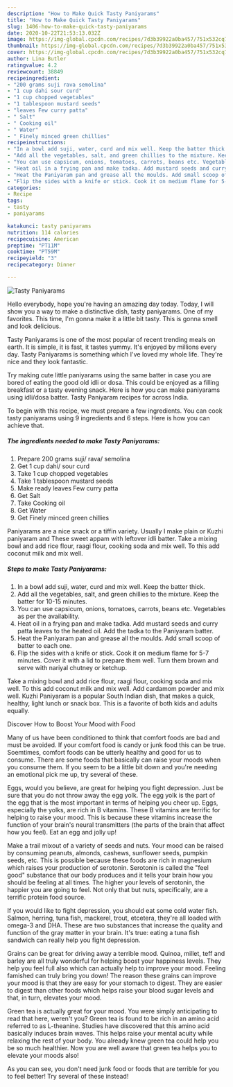 ```yaml
---
description: "How to Make Quick Tasty Paniyarams"
title: "How to Make Quick Tasty Paniyarams"
slug: 1406-how-to-make-quick-tasty-paniyarams
date: 2020-10-22T21:53:13.032Z
image: https://img-global.cpcdn.com/recipes/7d3b39922a0ba457/751x532cq70/tasty-paniyarams-recipe-main-photo.jpg
thumbnail: https://img-global.cpcdn.com/recipes/7d3b39922a0ba457/751x532cq70/tasty-paniyarams-recipe-main-photo.jpg
cover: https://img-global.cpcdn.com/recipes/7d3b39922a0ba457/751x532cq70/tasty-paniyarams-recipe-main-photo.jpg
author: Lina Butler
ratingvalue: 4.2
reviewcount: 38849
recipeingredient:
- "200 grams suji rava semolina"
- "1 cup dahi sour curd"
- "1 cup chopped vegetables"
- "1 tablespoon mustard seeds"
- "leaves Few curry patta"
- " Salt"
- " Cooking oil"
- " Water"
- " Finely minced green chillies"
recipeinstructions:
- "In a bowl add suji, water, curd and mix well. Keep the batter thick."
- "Add all the vegetables, salt, and green chillies to the mixture. Keep the batter for 10-15 minutes."
- "You can use capsicum, onions, tomatoes, carrots, beans etc. Vegetables as per the availability."
- "Heat oil in a frying pan and make tadka. Add mustard seeds and curry patta leaves to the heated oil. Add the tadka to the Paniyaram batter."
- "Heat the Paniyaram pan and grease all the moulds. Add small scoop of batter to each one."
- "Flip the sides with a knife or stick. Cook it on medium flame for 5-7 minutes. Cover it with a lid to prepare them well. Turn them brown and serve with nariyal chutney or ketchup."
categories:
- Recipe
tags:
- tasty
- paniyarams

katakunci: tasty paniyarams 
nutrition: 114 calories
recipecuisine: American
preptime: "PT11M"
cooktime: "PT59M"
recipeyield: "3"
recipecategory: Dinner

---
```



![Tasty Paniyarams](https://img-global.cpcdn.com/recipes/7d3b39922a0ba457/751x532cq70/tasty-paniyarams-recipe-main-photo.jpg)

Hello everybody, hope you're having an amazing day today. Today, I will show you a way to make a distinctive dish, tasty paniyarams. One of my favorites. This time, I'm gonna make it a little bit tasty. This is gonna smell and look delicious.

Tasty Paniyarams is one of the most popular of recent trending meals on earth. It is simple, it is fast, it tastes yummy. It's enjoyed by millions every day. Tasty Paniyarams is something which I've loved my whole life. They're nice and they look fantastic.

Try making cute little paniyarams using the same batter in case you are bored of eating the good old idli or dosa. This could be enjoyed as a filling breakfast or a tasty evening snack. Here is how you can make paniyarams using idli/dosa batter. Tasty Paniyaram recipes for across India.


To begin with this recipe, we must prepare a few ingredients. You can cook tasty paniyarams using 9 ingredients and 6 steps. Here is how you can achieve that.

<!--inarticleads1-->

##### The ingredients needed to make Tasty Paniyarams:

1. Prepare 200 grams suji/ rava/ semolina
1. Get 1 cup dahi/ sour curd
1. Take 1 cup chopped vegetables
1. Take 1 tablespoon mustard seeds
1. Make ready leaves Few curry patta
1. Get  Salt
1. Take  Cooking oil
1. Get  Water
1. Get  Finely minced green chillies


Paniyarams are a nice snack or a tiffin variety. Usually I make plain or Kuzhi paniyaram and These sweet appam with leftover idli batter. Take a mixing bowl and add rice flour, raagi flour, cooking soda and mix well. To this add coconut milk and mix well. 

<!--inarticleads2-->

##### Steps to make Tasty Paniyarams:

1. In a bowl add suji, water, curd and mix well. Keep the batter thick.
1. Add all the vegetables, salt, and green chillies to the mixture. Keep the batter for 10-15 minutes.
1. You can use capsicum, onions, tomatoes, carrots, beans etc. Vegetables as per the availability.
1. Heat oil in a frying pan and make tadka. Add mustard seeds and curry patta leaves to the heated oil. Add the tadka to the Paniyaram batter.
1. Heat the Paniyaram pan and grease all the moulds. Add small scoop of batter to each one.
1. Flip the sides with a knife or stick. Cook it on medium flame for 5-7 minutes. Cover it with a lid to prepare them well. Turn them brown and serve with nariyal chutney or ketchup.


Take a mixing bowl and add rice flour, raagi flour, cooking soda and mix well. To this add coconut milk and mix well. Add cardamom powder and mix well. Kuzhi Paniyaram is a popular South Indian dish, that makes a quick, healthy, light lunch or snack box. This is a favorite of both kids and adults equally. 

Discover How to Boost Your Mood with Food


Many of us have been conditioned to think that comfort foods are bad and must be avoided. If your comfort food is candy or junk food this can be true. Soemtimes, comfort foods can be utterly healthy and good for us to consume. There are some foods that basically can raise your moods when you consume them. If you seem to be a little bit down and you're needing an emotional pick me up, try several of these.

Eggs, would you believe, are great for helping you fight depression. Just be sure that you do not throw away the egg yolk. The egg yolk is the part of the egg that is the most important in terms of helping you cheer up. Eggs, especially the yolks, are rich in B vitamins. These B vitamins are terrific for helping to raise your mood. This is because these vitamins increase the function of your brain's neural transmitters (the parts of the brain that affect how you feel). Eat an egg and jolly up!

Make a trail mixout of a variety of seeds and nuts. Your mood can be raised by consuming peanuts, almonds, cashews, sunflower seeds, pumpkin seeds, etc. This is possible because these foods are rich in magnesium which raises your production of serotonin. Serotonin is called the "feel good" substance that our body produces and it tells your brain how you should be feeling at all times. The higher your levels of serotonin, the happier you are going to feel. Not only that but nuts, specifically, are a terrific protein food source.

If you would like to fight depression, you should eat some cold water fish. Salmon, herring, tuna fish, mackerel, trout, etcetera, they're all loaded with omega-3 and DHA. These are two substances that increase the quality and function of the gray matter in your brain. It's true: eating a tuna fish sandwich can really help you fight depression. 

Grains can be great for driving away a terrible mood. Quinoa, millet, teff and barley are all truly wonderful for helping boost your happiness levels. They help you feel full also which can actually help to improve your mood. Feeling famished can truly bring you down! The reason these grains can improve your mood is that they are easy for your stomach to digest. They are easier to digest than other foods which helps raise your blood sugar levels and that, in turn, elevates your mood.

Green tea is actually great for your mood. You were simply anticipating to read that here, weren't you? Green tea is found to be rich in an amino acid referred to as L-theanine. Studies have discovered that this amino acid basically induces brain waves. This helps raise your mental acuity while relaxing the rest of your body. You already knew green tea could help you be so much healthier. Now you are well aware that green tea helps you to elevate your moods also!

As you can see, you don't need junk food or foods that are terrible for you to feel better! Try several of these instead!

